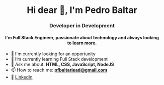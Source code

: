 <h1 align="center">Hi dear 👋, I'm Pedro Baltar</h1>
<h3 align="center">Developer in Development</h3>

<h4 align="center">
  I'm Full Stack Engineer, passionate about technology and always looking to learn more.
</h4


<hr>


- 🔭 I'm currently looking for an opportunity
- 🌱 I’m currently learning Full Stack development
- 💬 Ask me about: **HTML, CSS, JavaScript, NodeJS**
- 📫 How to reach me: **pfbaltariead@gmail.com**
- 💼 [LinkedIn](https://www.linkedin.com/in/pedro-felipe-baltar-2a26a31ab/)

